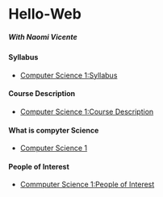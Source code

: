 # Hello-Web
##### With Naomi Vicente

#### Syllabus
* [Computer Science 1:Syllabus](https://github.com/vicennao000/Hello-Web/blob/master/syllabus.md)

#### Course Description
* [Computer Science 1:Course Description](https://github.com/vicennao000/Hello-Web/blob/master/course-descriptions/IB-MYP-CP-CompSci.md)

#### What is compyter Science
* [Computer Science 1](https://github.com/vicennao000/Hello-Web/blob/master/What%20is%20CompSci.md)

#### People of Interest
* [Commputer Science 1:People of Interest](https://github.com/vicennao000/Hello-Web/blob/master/People%20of%20Interest.md)
